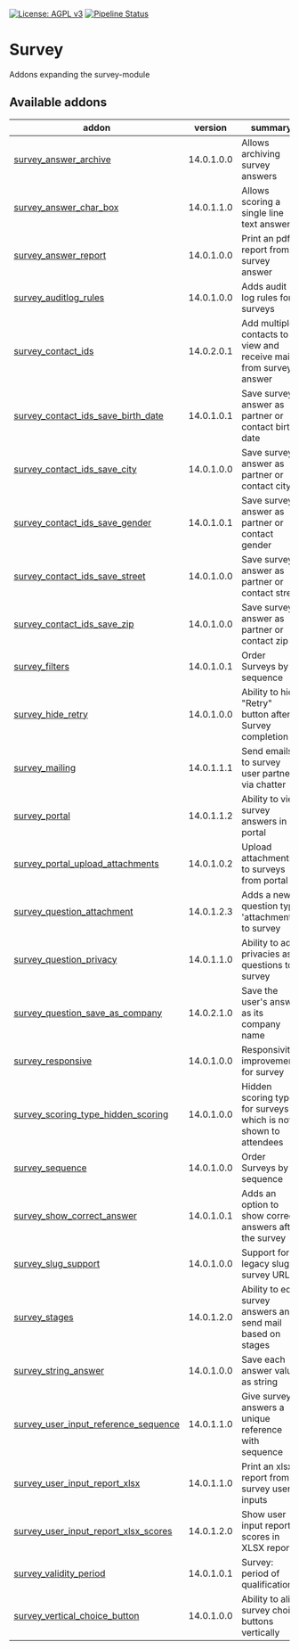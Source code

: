 [![License: AGPL v3](https://img.shields.io/badge/License-AGPL%20v3-blue.svg)](https://www.gnu.org/licenses/agpl-3.0)
[![Pipeline Status](https://gitlab.com/tawasta/odoo/survey/badges/14.0-dev/pipeline.svg)](https://gitlab.com/tawasta/odoo/survey/-/pipelines/)

Survey
======
Addons expanding the survey-module

[//]: # (addons)

Available addons
----------------
addon | version | summary
--- | --- | ---
[survey_answer_archive](survey_answer_archive/) | 14.0.1.0.0 | Allows archiving survey answers
[survey_answer_char_box](survey_answer_char_box/) | 14.0.1.1.0 | Allows scoring a single line text answer
[survey_answer_report](survey_answer_report/) | 14.0.1.0.0 | Print an pdf report from survey answer
[survey_auditlog_rules](survey_auditlog_rules/) | 14.0.1.0.0 | Adds audit log rules for surveys
[survey_contact_ids](survey_contact_ids/) | 14.0.2.0.1 | Add multiple contacts to view and receive mails from survey answer
[survey_contact_ids_save_birth_date](survey_contact_ids_save_birth_date/) | 14.0.1.0.1 | Save survey answer as partner or contact birth date
[survey_contact_ids_save_city](survey_contact_ids_save_city/) | 14.0.1.0.0 | Save survey answer as partner or contact city
[survey_contact_ids_save_gender](survey_contact_ids_save_gender/) | 14.0.1.0.1 | Save survey answer as partner or contact gender
[survey_contact_ids_save_street](survey_contact_ids_save_street/) | 14.0.1.0.0 | Save survey answer as partner or contact street
[survey_contact_ids_save_zip](survey_contact_ids_save_zip/) | 14.0.1.0.0 | Save survey answer as partner or contact zip
[survey_filters](survey_filters/) | 14.0.1.0.1 | Order Surveys by sequence
[survey_hide_retry](survey_hide_retry/) | 14.0.1.0.0 | Ability to hide "Retry" button after Survey completion
[survey_mailing](survey_mailing/) | 14.0.1.1.1 | Send emails to survey user partners via chatter
[survey_portal](survey_portal/) | 14.0.1.1.2 | Ability to view survey answers in portal
[survey_portal_upload_attachments](survey_portal_upload_attachments/) | 14.0.1.0.2 | Upload attachments to surveys from portal
[survey_question_attachment](survey_question_attachment/) | 14.0.1.2.3 | Adds a new question type 'attachment' to survey
[survey_question_privacy](survey_question_privacy/) | 14.0.1.1.0 | Ability to add privacies as questions to survey
[survey_question_save_as_company](survey_question_save_as_company/) | 14.0.2.1.0 | Save the user's answer as its company name
[survey_responsive](survey_responsive/) | 14.0.1.0.0 | Responsivity improvements for survey
[survey_scoring_type_hidden_scoring](survey_scoring_type_hidden_scoring/) | 14.0.1.0.0 | Hidden scoring type for surveys which is not shown to attendees
[survey_sequence](survey_sequence/) | 14.0.1.0.0 | Order Surveys by sequence
[survey_show_correct_answer](survey_show_correct_answer/) | 14.0.1.0.1 | Adds an option to show correct answers after the survey
[survey_slug_support](survey_slug_support/) | 14.0.1.0.0 | Support for legacy slug survey URLs
[survey_stages](survey_stages/) | 14.0.1.2.0 | Ability to edit survey answers and send mail based on stages
[survey_string_answer](survey_string_answer/) | 14.0.1.0.0 | Save each answer value as string
[survey_user_input_reference_sequence](survey_user_input_reference_sequence/) | 14.0.1.1.0 | Give survey answers a unique reference with sequence
[survey_user_input_report_xlsx](survey_user_input_report_xlsx/) | 14.0.1.1.0 | Print an xlsx report from survey user inputs
[survey_user_input_report_xlsx_scores](survey_user_input_report_xlsx_scores/) | 14.0.1.2.0 | Show user input report scores in XLSX report
[survey_validity_period](survey_validity_period/) | 14.0.1.0.1 | Survey: period of qualification
[survey_vertical_choice_button](survey_vertical_choice_button/) | 14.0.1.0.0 | Ability to align survey choice buttons vertically

[//]: # (end addons)
